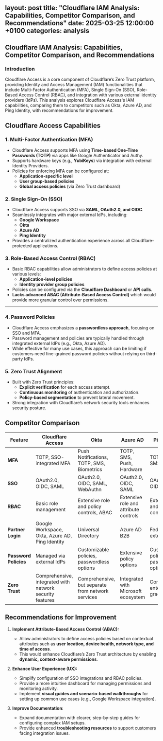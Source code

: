 layout: post
title: "Cloudflare IAM Analysis: Capabilities, Competitor Comparison, and Recommendations"
date: 2025-03-25 12:00:00 +0100
categories: analysis
---

## Cloudflare IAM Analysis: Capabilities, Competitor Comparison, and Recommendations

### Introduction
Cloudflare Access is a core component of Cloudflare’s Zero Trust platform, providing Identity and Access Management (IAM) functionalities that include Multi-Factor Authentication (MFA), Single Sign-On (SSO), Role-Based Access Control (RBAC), and integration with various external identity providers (IdPs). This analysis explores Cloudflare Access's IAM capabilities, comparing them to competitors such as Okta, Azure AD, and Ping Identity, with recommendations for improvement.



##  Cloudflare Access Capabilities

### 1. Multi-Factor Authentication (MFA)
- Cloudflare Access supports MFA using **Time-based One-Time Passwords (TOTP)** via apps like Google Authenticator and Authy.
- Supports hardware keys (e.g., **YubiKeys**) via integration with external Identity Providers.
- Policies for enforcing MFA can be configured at:
  - **Application-specific level**
  - **User group-based policies**
  - **Global access policies** (via Zero Trust dashboard)



### 2. Single Sign-On (SSO)
- Cloudflare Access supports SSO via **SAML, OAuth2.0, and OIDC**.
- Seamlessly integrates with major external IdPs, including:
  - **Google Workspace**
  - **Okta**
  - **Azure AD**
  - **Ping Identity**
- Provides a centralized authentication experience across all Cloudflare-protected applications.



### 3. Role-Based Access Control (RBAC)
- Basic RBAC capabilities allow administrators to define access policies at various levels:
  - **Application-level policies**
  - **Identity provider group policies**
- Policies can be configured via the **Cloudflare Dashboard** or **API calls**.
- **Lacks advanced ABAC (Attribute-Based Access Control)** which would provide more granular control over permissions.

---

### 4. Password Policies
- Cloudflare Access emphasizes a **passwordless approach**, focusing on SSO and MFA.
- Password management and policies are typically handled through integrated external IdPs (e.g., Okta, Azure AD).
- While effective for many use cases, this approach can be limiting if customers need fine-grained password policies without relying on third-party IdPs.



### 5. Zero Trust Alignment
- Built with Zero Trust principles:
  - **Explicit verification** for each access attempt.
  - **Continuous monitoring** of authentication and authorization.
  - **Policy-based segmentation** to prevent lateral movement.
- Strong integration with Cloudflare’s network security tools enhances security posture.



##  Competitor Comparison

| Feature                | Cloudflare Access       | Okta                    | Azure AD               | Ping Identity         |
|------------------------|------------------------|-------------------------|------------------------|-----------------------|
| **MFA**                | TOTP, SSO-integrated MFA | Push Notifications, TOTP, SMS, Biometrics | TOTP, SMS, Push, Hardware | TOTP, Push, SMS, Hardware |
| **SSO**                | OAuth2.0, OIDC, SAML    | OAuth2.0, OIDC, SAML, WebAuthn | OAuth2.0, OIDC, SAML | OAuth2.0, OIDC, SAML |
| **RBAC**               | Basic role management    | Extensive role and policy controls, ABAC | Extensive role and attribute controls | Extensive role and policy controls |
| **Partner Login**      | Google Workspace, Okta, Azure AD, Ping Identity | Universal Directory | Azure AD B2B | Federated with external IdPs |
| **Password Policies**  | Managed via external IdPs | Customizable policies, passwordless options | Extensive policy options | Customizable policies, passwordless options |
| **Zero Trust**         | Comprehensive, integrated with network security features | Comprehensive, but separate from network services | Integrated with Microsoft ecosystem | Comprehensive, enterprise-grade policies |


##  Recommendations for Improvement

1. **Implement Attribute-Based Access Control (ABAC):**
   - Allow administrators to define access policies based on contextual attributes such as **user location, device health, network type, and time of access**.
   - This would enhance Cloudflare’s Zero Trust architecture by enabling **dynamic, context-aware permissions**.

2. **Enhance User Experience (UX):**
   - Simplify configuration of SSO integrations and RBAC policies.
   - Provide a more intuitive dashboard for managing permissions and monitoring activity.
   - Implement **visual guides and scenario-based walkthroughs** for setting up common use cases (e.g., Google Workspace integration).

3. **Improve Documentation:**
   - Expand documentation with clearer, step-by-step guides for configuring complex IAM setups.
   - Provide enhanced **troubleshooting resources** to support customers facing integration issues.



